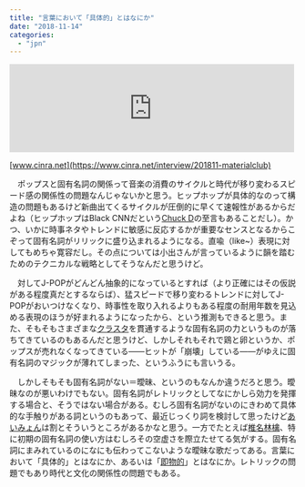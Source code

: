 ```yaml
---
title: "言葉において「具体的」とはなにか"
date: "2018-11-14"
categories: 
  - "jpn"
---
```


<iframe src="https://hatenablog-parts.com/embed?url=https%3A%2F%2Fwww.cinra.net%2Finterview%2F201811-materialclub" title="小出祐介が問題提起、日本語ポップスにおける「歌詞の曖昧さ」" class="embed-card embed-webcard" scrolling="no" frameborder="0" style="display: block; width: 100%; height: 155px; max-width: 500px; margin: 10px 0px;"></iframe>

[www.cinra.net](https://www.cinra.net/interview/201811-materialclub)

　ポップスと固有名詞の関係って音楽の消費のサイクルと時代が移り変わるスピード感の関係性の問題なんじゃないかと思う。ヒップホップが具体的なのって構造の問題もあるけど新曲出てくるサイクルが圧倒的に早くて速報性があるからだよね（ヒップホップはBlack CNNだという[Chuck D](http://d.hatena.ne.jp/keyword/Chuck%20D)の至言もあることだし）。かつ、いかに時事ネタやトレンドに敏感に反応するかが重要なセンスとなるからこぞって固有名詞がリリックに盛り込まれるようになる。直喩（like~）表現に対してもめちゃ寛容だし。その点については小出さんが言っているように韻を踏むためのテクニカルな戦略としてそうなんだと思うけど。

　対してJ-POPがどんどん抽象的になっているとすれば（より正確にはその仮説がある程度真だとするならば）、猛スピードで移り変わるトレンドに対してJ-POPがおいつけなくなり、時事性を取り入れるよりもある程度の耐用年数を見込める表現のほうが好まれるようになったから、という推測もできると思う。また、そもそもさまざまな[クラスタ](http://d.hatena.ne.jp/keyword/%A5%AF%A5%E9%A5%B9%A5%BF)を貫通するような固有名詞の力というものが落ちてきているのもあるんだと思うけど、しかしそれもそれで鶏と卵というか、ポップスが売れなくなってきている――ヒットが「崩壊」している――がゆえに固有名詞のマジックが薄れてしまった、というふうにも言いうる。

　しかしそもそも固有名詞がない＝曖昧、というのもなんか違うだろと思う。曖昧なのが悪いわけでもない。固有名詞がレトリックとしてなにかしら効力を発揮する場合と、そうではない場合がある。むしろ固有名詞がないのにきわめて具体的な手触りがある詞というのもあって、最近じっくり詞を検討して思ったけど[あいみょん](http://d.hatena.ne.jp/keyword/%A4%A2%A4%A4%A4%DF%A4%E7%A4%F3)は割とそういうところがあるかなと思う。一方でたとえば[椎名林檎](http://d.hatena.ne.jp/keyword/%C4%C7%CC%BE%CE%D3%B8%E9)、特に初期の固有名詞の使い方はむしろその空虚さを際立たせてる気がする。固有名詞にまみれているのになにも伝わってこないような曖昧な歌だってある。言葉において「具体的」とはなにか、あるいは「[即物的](http://d.hatena.ne.jp/keyword/%C2%A8%CA%AA%C5%AA)」とはなにか。レトリックの問題でもあり時代と文化の関係性の問題でもある。
